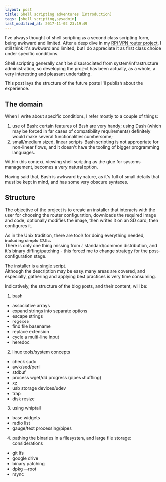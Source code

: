 ```yaml
---
layout: post
title: Shell scripting adventures (Introduction)
tags: [shell_scripting,sysadmin]
last_modified_at: 2017-11-02 23:19:49
---
```


I've always thought of shell scripting as a second class scripting form, being awkward and limited.
After a deep dive in my [RPi VPN router project](https://github.com/saveriomiroddi/rpi_vpn_router), I still think it's awkward and limited, but I do appreciate it as first class choice under specific conditions.

Shell scripting generally can't be disassociated from system/infrastructure administration, so developing the project has been actually, as a whole, a very interesting and pleasant undertaking.

This post lays the structure of the future posts I'll publish about the experience.

## The domain

When I write about specific conditions, I refer mostly to a couple of things:

1. use of Bash: certain features of Bash are very handy; using Dash (which may be forced in far cases of compatibility requirements) definitely would make several functionalities cumbersome;
2. small/medium sized, linear scripts: Bash scripting is not appropriate for non-linear flows, and it doesn't have the tooling of bigger programming languages.

Within this context, viewing shell scripting as the glue for systems management, becomes a very natural option.

Having said that, Bash is awkward by nature, as it's full of small details that must be kept in mind, and has some very obscure syntaxes.

## Structure

The objective of the project is to create an installer that interacts with the user for choosing the router configuration, downloads the required image and code, optionally modifies the image, then writes it on an SD card, then configures it.

As in the Unix tradition, there are tools for doing everything needed, including simple GUIs.  
There is only one thing missing from a standard/common distribution, and it's binary diffing/patching - this forced me to change strategy for the post-configuration stage.

The installer is a [single script](https://github.com/saveriomiroddi/rpi_vpn_router/blob/master/install_vpn_router.sh).  
Although the description may be easy, many areas are covered, and especially, gathering and applying best practices is very time consuming.

Indicatively, the structure of the blog posts, and their content, will be:

1. bash
  - associative arrays
  - expand strings into separate options
  - escape strings
  - regexes
  - find file basename
  - replace extension
  - cycle a multi-line input
  - heredoc
2. linux tools/system concepts
  - check sudo
  - awk/sed/perl
  - stdbuf
  - process wget/dd progress (pipes shuffling)
  - xz
  - usb storage devices/udev
  - trap
  - disk resize
3. using whiptail
  - base widgets
  - radio list
  - gauge/text processing/pipes
4. pathing the binaries in a filesystem, and large file storage: considerations
  - git lfs
  - google drive
  - binary patching
  - dpkg --root
  - rsync
